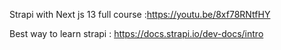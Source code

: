 Strapi with Next js 13 full course :https://youtu.be/8xf78RNtfHY

Best way to learn strapi : https://docs.strapi.io/dev-docs/intro
